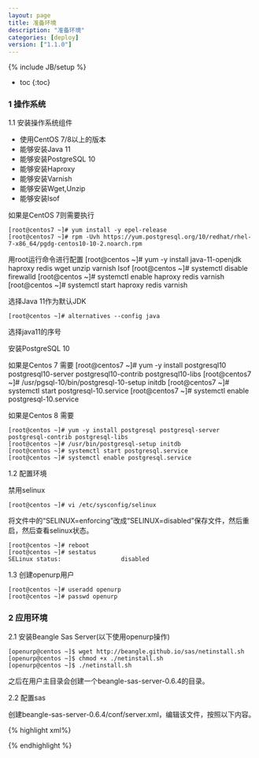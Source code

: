 ```yaml
---
layout: page
title: 准备环境
description: "准备环境"
categories: [deploy]
version: ["1.1.0"]
---
```

{% include JB/setup %}

* toc
{:toc}

### 1 操作系统

1.1 安装操作系统组件

* 使用CentOS 7/8以上的版本
* 能够安装Java 11
* 能够安装PostgreSQL 10
* 能够安装Haproxy
* 能够安装Varnish
* 能够安装Wget,Unzip
* 能够安装lsof

如果是CentOS 7则需要执行

    [root@centos7 ~]# yum install -y epel-release
    [root@centos7 ~]# rpm -Uvh https://yum.postgresql.org/10/redhat/rhel-7-x86_64/pgdg-centos10-10-2.noarch.rpm


用root运行命令进行配置
    [root@centos ~]# yum -y install java-11-openjdk haproxy redis wget unzip varnish lsof
    [root@centos ~]# systemctl disable firewalld
    [root@centos ~]# systemctl enable haproxy redis varnish
    [root@centos ~]# systemctl start haproxy redis varnish

选择Java 11作为默认JDK

    [root@centos ~]# alternatives --config java

选择java11的序号
    
安装PostgreSQL 10

如果是Centos 7 需要
    [root@centos7 ~]# yum -y install postgresql10 postgresql10-server postgresql10-contrib postgresql10-libs
    [root@centos7 ~]# /usr/pgsql-10/bin/postgresql-10-setup initdb
    [root@centos7 ~]# systemctl start postgresql-10.service
    [root@centos7 ~]# systemctl enable postgresql-10.service

如果是Centos 8 需要

    [root@centos ~]# yum -y install postgresql postgresql-server postgresql-contrib postgresql-libs
    [root@centos ~]# /usr/bin/postgresql-setup initdb
    [root@centos ~]# systemctl start postgresql.service
    [root@centos ~]# systemctl enable postgresql.service

1.2 配置环境

禁用selinux

    [root@centos ~]# vi /etc/sysconfig/selinux

将文件中的“SELINUX=enforcing”改成“SELINUX=disabled”保存文件，然后重启，然后查看selinux状态。

    [root@centos ~]# reboot
    [root@centos ~]# sestatus
    SELinux status:                 disabled
    
1.3 创建openurp用户

    [root@centos ~]# useradd openurp
    [root@centos ~]# passwd openurp

### 2 应用环境

2.1 安装Beangle Sas Server(以下使用openurp操作)

    [openurp@centos ~]$ wget http://beangle.github.io/sas/netinstall.sh
    [openurp@centos ~]$ chmod +x ./netinstall.sh
    [openurp@centos ~]$ ./netinstall.sh


之后在用户主目录会创建一个beangle-sas-server-0.6.4的目录。

2.2 配置sas

创建beangle-sas-server-0.6.4/conf/server.xml，编辑该文件，按照以下内容。

{% highlight xml%}
<?xml version='1.0' encoding='utf-8'?>
<Sas version="0.6.4">
  <Repository remote="https://repo1.maven.org/maven2"/>
  <Engines>
    <Engine name="tomcat9" type="tomcat" version="9.0.30" jspSupport="false">
      <Jar gav="org.postgresql:postgresql:42.2.6"/>
    </Engine>
  </Engines>
</Sas>
{% endhighlight %}

